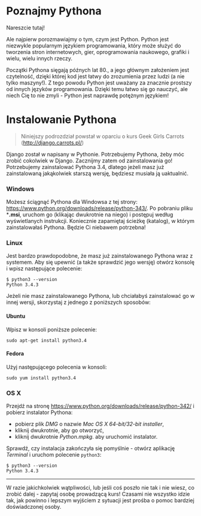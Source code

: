 # Poznajmy Pythona

Nareszcie tutaj!

Ale najpierw porozmawiajmy o tym, czym jest Python. Python jest niezwykle popularnym językiem programowania, który może służyć do tworzenia stron internetowych, gier, oprogramowania naukowego, grafiki i wielu, wielu innych rzeczy.

Początki Pythona sięgają późnych lat 80., a jego głównym założeniem jest czytelność, dzięki której kod jest łatwy do zrozumienia przez ludzi (a nie tylko maszyny!). Z tego powodu Python jest uważany za znacznie prostszy od innych języków programowania. Dzięki temu łatwo się go nauczyć, ale niech Cię to nie zmyli - Python jest naprawdę potężnym językiem!

# Instalowanie Pythona

> Niniejszy podrozdział powstał w oparciu o kurs Geek Girls Carrots (http://django.carrots.pl/)

Django został w napisany w Pythonie. Potrzebujemy Pythona, żeby móc zrobić cokolwiek w Django. Zacznijmy zatem od zainstalowania go! Potrzebujemy zainstalować Pythona 3.4, dlatego jeżeli masz już zainstalowaną jakąkolwiek starszą wersję, będziesz musiała ją uaktualnić.

### Windows

Możesz ściągnąć Pythona dla Windowsa z tej strony: https://www.python.org/downloads/release/python-343/. Po pobraniu pliku ***.msi**, uruchom go (klikając dwukrotnie na niego) i postępuj według wyświetlanych instrukcji. Koniecznie zapamiętaj ścieżkę (katalog), w którym zainstalowałaś Pythona. Będzie Ci niebawem potrzebna!

### Linux

Jest bardzo prawdopodobne, że masz już zainstalowanego Pythona wraz z systemem. Aby się upewnić (a także sprawdzić jego wersję) otwórz konsolę i wpisz następujące polecenie:

    $ python3 --version
    Python 3.4.3
    

Jeżeli nie masz zainstalowanego Pythona, lub chciałabyś zainstalować go w innej wersji, skorzystaj z jednego z poniższych sposobów:

#### Ubuntu

Wpisz w konsoli poniższe polecenie:

    sudo apt-get install python3.4
    

#### Fedora

Użyj następującego polecenia w konsoli:

    sudo yum install python3.4
    

### OS X

Przejdź na stronę https://www.python.org/downloads/release/python-342/ i pobierz instalator Pythona:

*   pobierz plik *DMG* o nazwie *Mac OS X 64-bit/32-bit installer*,
*   kliknij dwukrotnie, aby go otworzyć,
*   kliknij dwukrotnie *Python.mpkg*. aby uruchomić instalator.

Sprawdź, czy instalacja zakończyła się pomyślnie - otwórz aplikację *Terminal* i uruchom polecenie `python3`:

    $ python3 --version
    Python 3.4.3
    

* * *

W razie jakichkolwiek wątpliwości, lub jeśli coś poszło nie tak i nie wiesz, co zrobić dalej - zapytaj osobę prowadzącą kurs! Czasami nie wszystko idzie tak, jak powinno i lepszym wyjściem z sytuacji jest prośba o pomoc bardziej doświadczonej osoby.